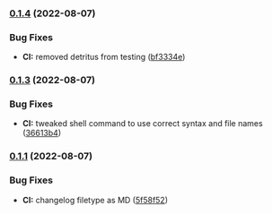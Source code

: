 ### [0.1.4](https://github.com/bunnylushington/testrepo/compare/v0.1.3...v0.1.4) (2022-08-07)


### Bug Fixes

* **CI:** removed detritus from testing ([bf3334e](https://github.com/bunnylushington/testrepo/commit/bf3334e02ddfb2a465d21623550c6a1e38b3dd3e))


### [0.1.3](https://github.com/bunnylushington/testrepo/compare/v0.1.2...v0.1.3) (2022-08-07)


### Bug Fixes

* **CI:** tweaked shell command to use correct syntax and file names ([36613b4](https://github.com/bunnylushington/testrepo/commit/36613b46b93a3fed340f6acf36da9fa98398fc83))


### [0.1.1](https://github.com/bunnylushington/testrepo/compare/v0.1.0...v0.1.1) (2022-08-07)


### Bug Fixes

* **CI:** changelog filetype as MD ([5f58f52](https://github.com/bunnylushington/testrepo/commit/5f58f52ad0368ba70f0d509b3aad4d7be48addc2))


